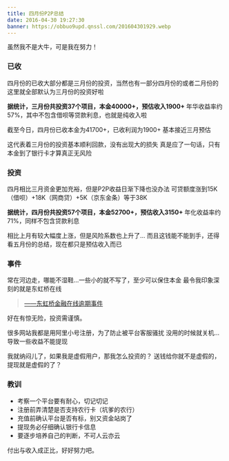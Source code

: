 ```yaml
---
title: 四月份P2P总结
date: 2016-04-30 19:27:30
banner: https://obbuo9upd.qnssl.com/201604301929.webp
---
```

虽然我不是大牛，可是我在努力！

<!--more-->

### 已收

四月份的已收大部分都是三月份的投资，当然也有一部分四月份的或者二月份的
这里就全部默认为三月份的投资好啦

**据统计，三月份共投资37个项目，本金40000+，预估收入1900+**
年华收益率约57%，其中不包含借呗等贷款利息，也就是纯收入啦

截至今日，四月份已收本金为41700+，已收利润为1900+
基本接近三月预估

这代表着三月份的投资基本顺利回款，没有出现大的损失
真是应了一句话，只有本金到了银行卡才算真正无风险

### 投资

四月相比三月资金更加充裕，但是P2P收益日渐下降也没办法
可贷额度涨到15K（借呗）+18K（网商贷）+5K（京东金条）等于38K

**据统计，四月份共投资57个项目，本金52700+，预估收入3150+**
年化收益率约71%，同样不包含贷款利息

相比上月有较大幅度上涨，但是风险系数也上升了...
而且这钱能不能到手，还得看五月份的总结，现在都只是预估收入而已


### 事件

常在河边走，哪能不湿鞋...一些小的就不写了，至少可以保住本金
最令我印象深刻的就是东虹桥在线

> [——东虹桥金融在线逾期事件](https://www.tiexo.cn/drzx/)

好在有惊无险，投资需谨慎。

很多网站我都是用阿里小号注册，为了防止被平台客服骚扰
没用的时候就关机...导致一些收益不能提现

我就纳闷儿了，如果我是虚假用户，那我怎么投资的？
送钱给你就不是虚假的，提现就是虚假的了？

### 教训

- 考察一个平台要有耐心，切记切记
- 注册前弄清楚是否支持农行卡（坑爹的农行）
- 充值前确认平台是否有标，别又资金站岗了
- 提现务必仔细确认银行卡信息
- 要逐步培养自己的判断，不可人云亦云

付出与收入成正比，好好努力吧。
